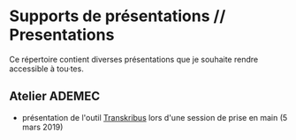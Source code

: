 # Supports de présentations // Presentations

Ce répertoire contient diverses présentations que je souhaite rendre accessible à tou·tes.

## Atelier ADEMEC
- présentation de l'outil [Transkribus](https://transkribus.eu/Transkribus/) lors d'une session de prise en main (5 mars 2019)

